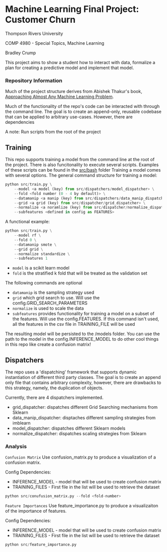 # Machine Learning Final Project: Customer Churn

Thompson Rivers University

COMP 4980 - Special Topics, Machine Learning

Bradley Crump

This project aims to show a student how to interact with data, formalize a plan for creating a predictive model and implement that model.

### Repository Information

Much of the project structure derives from Abishek Thakur's book, [Approaching Almost Any Machine Learning Problem](https://github.com/abhishekkrthakur/approachingalmost).

Much of the functionality of the repo's code can be interacted with through the command line. The goal is to create an append-only, reusable codebase that can be applied to arbitrary use-cases. However, there are dependencies

A note: Run scripts from the root of the project

## Training

This repo supports training a model from the command line at the root of the project. There is also funcitonality to execute several scripts. Examples of these scripts can be found in the [src/bash](src/bash) folder
Training a model comes with several options. The general command structure for training a model:

```python
python src/train.py \
    --model <a model (key) from src/dispatchers/model_dispatcher> \
    --fold <fold number (0 - 4 by default)> \
    --datamanip <a manip (key) from src/dispatchers/data_manip_dispatcher> \
    --grid <a grid (key) from src/dispatcher/grid_dispatcher> \
    --normalize <a noramlize (key) from src/dispatcher/normalize_dispatcher> \
    --subfeatures <defined in config as FEATURES>
```

A functional example:

```python
python src/train.py \
    --model rf \
    --fold 0 \
    --datamanip smote \
    --grid grid \
    --normalize standardize \
    --subfeatures 1
```

- `model` is a scikit learn model
- `fold` is the stratified k fold that will be treated as the validation set

The following commands are optional

- `datamanip` is the sampling strategy used
- `grid` which grid search to use. Will use the config.GRID_SEARCH_PARAMETERS
- `normalize` is used to scale the data
- `subfeatures` provides functionality for training a model on a subset of the features. Will use the config.FEATURES. If this command isn't used, all the features in the csv file in TRAINING_FILE will be used

The resulting model will be persisted to the /models folder. You can use the path to the model in the config.INFERENCE_MODEL to do other cool things in this repo like create a confusion matrix!

## Dispatchers

The repo uses a 'dispatching' framework that supports dynamic instantiation of different third party classes. The goal is to create an append only file that contains arbitrary complexity, however, there are drawbacks to this strategy, namely, the duplication of objects.

Currently, there are 4 dispatchers implemented.

- grid_dispatcher: dispatches different Grid Searching mechanisms from Sklearn
- data_manip_dispatcher: disptaches different sampling strategies from imblearn
- model_dispatcher: dispatches different Sklearn models
- normalize_dispatcher: dispatches scaling strategies from Sklearn

### Analysis

`Confusion Matrix`
Use confusion_matrix.py to produce a visualization of a confusion matrix.

Config Dependencies:

- INFERENCE_MODEL - model that will be used to create confusion matrix
- TRAINING_FILES - First file in the list will be used to retrieve the dataset

```python
python src/conufusion_matrix.py --fold <fold-number>
```

`Feature Importances`
Use feature_importance.py to produce a visualizaiton of the importance of features.

Config Dependencies:
- INFERENCE_MODEL - model that will be used to create confusion matrix
- TRAINING_FILES - First file in the list will be used to retrieve the dataset

```python
python src/feature_importance.py
```
